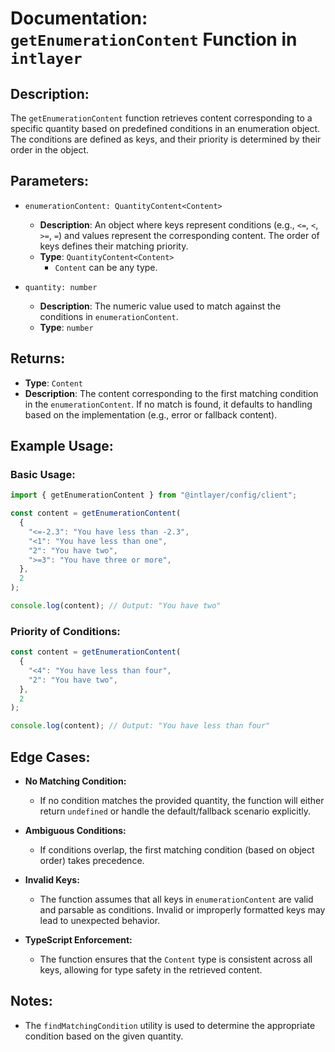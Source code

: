 # Documentation: `getEnumerationContent` Function in `intlayer`

## Description:

The `getEnumerationContent` function retrieves content corresponding to a specific quantity based on predefined conditions in an enumeration object. The conditions are defined as keys, and their priority is determined by their order in the object.

## Parameters:

- `enumerationContent: QuantityContent<Content>`

  - **Description**: An object where keys represent conditions (e.g., `<=`, `<`, `>=`, `=`) and values represent the corresponding content. The order of keys defines their matching priority.
  - **Type**: `QuantityContent<Content>`
    - `Content` can be any type.

- `quantity: number`

  - **Description**: The numeric value used to match against the conditions in `enumerationContent`.
  - **Type**: `number`

## Returns:

- **Type**: `Content`
- **Description**: The content corresponding to the first matching condition in the `enumerationContent`. If no match is found, it defaults to handling based on the implementation (e.g., error or fallback content).

## Example Usage:

### Basic Usage:

```typescript
import { getEnumerationContent } from "@intlayer/config/client";

const content = getEnumerationContent(
  {
    "<=-2.3": "You have less than -2.3",
    "<1": "You have less than one",
    "2": "You have two",
    ">=3": "You have three or more",
  },
  2
);

console.log(content); // Output: "You have two"
```

### Priority of Conditions:

```typescript
const content = getEnumerationContent(
  {
    "<4": "You have less than four",
    "2": "You have two",
  },
  2
);

console.log(content); // Output: "You have less than four"
```

## Edge Cases:

- **No Matching Condition:**

  - If no condition matches the provided quantity, the function will either return `undefined` or handle the default/fallback scenario explicitly.

- **Ambiguous Conditions:**

  - If conditions overlap, the first matching condition (based on object order) takes precedence.

- **Invalid Keys:**

  - The function assumes that all keys in `enumerationContent` are valid and parsable as conditions. Invalid or improperly formatted keys may lead to unexpected behavior.

- **TypeScript Enforcement:**
  - The function ensures that the `Content` type is consistent across all keys, allowing for type safety in the retrieved content.

## Notes:

- The `findMatchingCondition` utility is used to determine the appropriate condition based on the given quantity.
